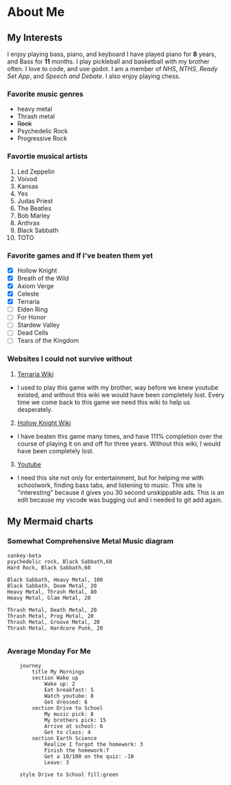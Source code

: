 # About Me
## My Interests
I enjoy playing bass, piano, and keyboard
I have played piano for **8** years, and Bass for **11** months. 
I play pickleball and basketball with my brother often. 
I love to code, and use godot.
I am a member of _NHS_, _NTHS_, _Ready Set App_, and _Speech and Debate_. 
I also enjoy playing chess.
### Favorite music genres
* heavy metal
* Thrash metal
* ~~Rock~~
* Psychedelic Rock
* Progressive Rock
### Favortie musical artists
1. Led Zeppelin
2. Voivod
3. Kansas
4. Yes
5. Judas Priest
6. The Beatles
7. Bob Marley
8. Anthrax
9. Black Sabbath
10. TOTO

### Favorite games and If I've beaten them yet
- [x] Hollow Knight
- [x] Breath of the Wild
- [x] Axiom Verge
- [x] Celeste
- [x] Terraria
- [ ] Elden Ring
- [ ] For Honor
- [ ] Stardew Valley
- [ ] Dead Cells
- [ ] Tears of the Kingdom

### Websites I could not survive without
1. [Terraria Wiki](https://terraria.wiki.gg/wiki/Terraria_Wiki)  
- I used to play this game with my brother, way before we knew youtube existed, and without this wiki we would have been completely lost. Every time we come back to this game we need this wiki to help us desperately.
2. [Hollow Knight Wiki](https://hollowknight.wiki/w/Hollow_Knight_Wiki)  
- I have beaten this game many times, and have 111% completion over the course of playing it on and off for three years. Without this wiki, I would have been completely lost. 
3. [Youtube](https://www.youtube.com/)  
- I need this site not only for entertainment, but for helping me with schoolwork, finding bass tabs, and listening to music. This site is "interesting" because it gives you 30 second unskippable ads. This is an edit because my vscode was bugging out and i needed to git add again.
## My Mermaid charts

### Somewhat Comprehensive Metal Music diagram

``` mermaid
sankey-beta
psychedelic rock, Black Sabbath,60
Hard Rock, Black Sabbath,60

Black Sabbath, Heavy Metal, 100
Black Sabbath, Doom Metal, 20
Heavy Metal, Thrash Metal, 80
Heavy Metal, Glam Metal, 20

Thrash Metal, Death Metal, 20
Thrash Metal, Prog Metal, 20
Thrash Metal, Groove Metal, 20
Thrash Metal, Hardcore Punk, 20


```
### Average Monday For Me
``` mermaid
    journey
        title My Mornings
        section Wake up
            Wake up: 2
            Eat breakfast: 5
            Watch youtube: 8
            Get dressed: 6
        section Drive to School
            My music pick: 8
            My brothers pick: 15
            Arrive at school: 6
            Get to class: 4
        section Earth Science
            Realize I forgot the homework: 3
            Finish the homework:7
            Get a 10/100 on the quiz: -10
            Leave: 3

    style Drive to School fill:green
```



